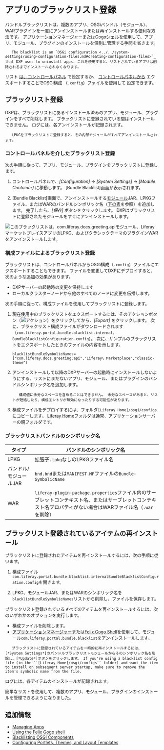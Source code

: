 # アプリのブラックリスト登録

バンドルブラックリストは、複数のアプリ、OSGiバンドル（モジュール）、WARプラグインを一度にアンインストールまたは再インストールする便利な方法です。 [アプリケーションマネージャー](./using-the-app-manager.md)または[Gogoシェル](https://help.liferay.com/hc/articles/360029070351-Using-the-Felix-Gogo-Shell)を使用して、アプリ、モジュール、プラグインのインストールを個別に管理する手間を省きます。

``` important::
   The blacklist is an `OSGi configuration <../../system-settings/using-configuration-files.md#creating-configuration-files>`_ that DXP uses to uninstall apps. これを使用すると、リストされているアプリは削除されるまでインストールされなくなります。
```

リスト [は、コントロールパネル](#blacklisting-via-the-control-panel) で設定するか、 [コントロールパネルから](../../system-settings/using-configuration-files.md#creating-configuration-files) エクスポートすることでOSGi構成</a> （`.config`）ファイルを使用して
設定できます。</p> 



## ブラックリスト登録

DXPは、ブラックリストにあるインストール済みのアプリ、モジュール、プラグインをすべて削除します。 ブラックリストに登録されている間はインストールできません。 ログには、各アンインストールが記録されます。



``` note::
   LPKGをブラックリストに登録すると、その内部モジュールがすべてアンインストールされます。
```




### コントロールパネルを介したブラックリスト登録

次の手順に従って、アプリ、モジュール、プラグインをブラックリストに登録します。

1.  コントロールパネルで、*[Configuration]* → *[System Settings]* → *[Module Container]* に移動します。 [Bundle Blacklist]画面が表示されます。

2.  [Bundle Blacklist]画面で、アンインストールする[モジュール](https://help.liferay.com/hc/articles/360035467532-OSGi-and-Modularity#modules)JAR、LPKGファイル、またはWARのバンドルシンボリック名（[下の表](#blacklist-bundle-symbolic-names)を参照）を追加します。 完了したら、*[保存]* ボタンをクリックします。 DXPはブラックリストに登録されたモジュールをすぐにアンインストールします。
   
   ![このブラックリストは、com.liferay.docs.greeting.apiモジュール、Liferay マーケットプレイスアプリのLPKG、およびクラシックテーマのプラグインWARをアンインストールします。](./blacklisting-apps/images/02.png)



### 構成ファイルによるブラックリスト登録

ブラックリストは、コントロールパネルからOSGi構成（`.config`）ファイルにエクスポートすることもできます。 ファイルを変更してDXPにデプロイすると、次のような追加の効果があります。

  - DXPサーバーの起動時の変更を保持します
  - ローカルクラスターノードから他のすべてのノードに変更を伝播します。

次の手順に従って、構成ファイルを使用してブラックリストに登録します。

1.  現在使用中のブラックリストをエクスポートするには、そのアクションボタン（![アクション](./blacklisting-apps/images/03.png)）をクリックしてから、*[Export]* をクリックします。 次に、ブラックリスト構成ファイルがダウンロードされます（`com.liferay.portal.bundle.blacklist.internal。BundleBlacklistConfiguration.config`）。 次に、サンプルのブラックリストをエクスポートしたときのファイルの内容を示します。 
   
   

    ``` properties
    blacklistBundleSymbolicNames=["com.liferay.docs.greeting.api","Liferay\ Marketplace","classic-theme"]
    ```


2.  アンインストールして以降のDXPサーバーの起動時にインストールしないようにする、リストにまだないアプリ、モジュール、またはプラグインのバンドルシンボリック名を追加します。 
   
   

    ``` warning::
       構成値に余分なスペースを含めることはできません。 余分なスペースがあると、リストが短絡したり、構成エントリが無効になったりする可能性があります。
    ```


3.  構成ファイルをデプロイするには、フォルダ`[Liferay Home]/osgi/configs`にコピーします。 [Liferay Home](../../../installation-and-upgrades/reference/liferay-home.md)フォルダは通常、アプリケーションサーバーの親フォルダです。



### ブラックリストバンドルのシンボリック名

| タイプ           | バンドルのシンボリック名                                                                                          |
| ------------- | ----------------------------------------------------------------------------------------------------- |
| LPKG          | 拡張子`.lpkg`なしのLPKGファイル名                                                                                |
| バンドル/モジュールJAR | `bnd.bnd`または`MANIFEST.MF`ファイルの`Bundle-SymbolicName`                                                   |
| WAR           | `liferay-plugin-package.properties`ファイル内のサーブレットコンテキスト名、またはサーブレットコンテキスト名プロパティがない場合はWARファイル名（`.war`を削除） |




## ブラックリスト登録されているアイテムの再インストール

ブラックリストに登録されたアイテムを再インストールするには、次の手順に従います。

1.  構成ファイル`com.liferay.portal.bundle.blacklist.internalBundleBlacklistConfiguration.config`を開きます。

2.  LPKG、モジュールJAR、またはWARのシンボリック名を`blacklistBundleSymbolicNames`リストから削除し、ファイルを保存します。

ブラックリスト登録されている*すべての*アイテムを再インストールするには、次のいずれかのオプションを実行します。

  - 構成ファイルを削除します。
  - [アプリケーションマネージャー](./using-the-app-manager.md)または[Felix Gogo Shell](https://help.liferay.com/hc/articles/360029070351-Using-the-Felix-Gogo-Shell)を使用して、モジュール`com.liferay.portal.bundle.blacklist`をアンインストールします。

<!-- end list -->

``` tip::
   ブラックリストに登録されているアイテムを一時的に再インストールするには、[*System Settings*]のバンドルブラックリストモジュールからそのシンボリック名を削除し、[*Update*]ボタンをクリックします。 If you're using a blacklist config file (in the ``[Liferay Home]/osgi/configs`` folder) and want the item to install on subsequent server startup, make sure to remove the item's symbolic name from the file.
```


ログには、各アイテムのインストールが記録されます。

簡単なリストを使用して、複数のアプリ、モジュール、プラグインのインストールを管理できるようになりました。



## 追加情報

  - [Managing Apps](./using-the-app-manager.md)
  - [Using the Felix Gogo shell](https://help.liferay.com/hc/articles/360029070351-Using-the-Felix-Gogo-Shell)
  - [Blacklisting OSGi Components](./blacklisting-osgi-components.md)
  - [Configuring Portlets, Themes, and Layout Templates](./configuring-portlets-themes-and-layout-templates.md)
